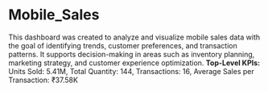 # Mobile_Sales
This dashboard was created to analyze and visualize mobile sales data with the goal of identifying trends, customer preferences, and transaction patterns. It supports decision-making in areas such as inventory planning, marketing strategy, and customer experience optimization.
**Top-Level KPIs:**
Units Sold: 5.41M,
Total Quantity: 144,
Transactions: 16,
Average Sales per Transaction: ₹37.58K
